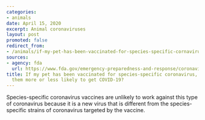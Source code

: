 ```yaml
---
categories:
- animals
date: April 15, 2020
excerpt: Animal coronaviruses
layout: post
promoted: false
redirect_from:
- /animals/if-my-pet-has-been-vaccinated-for-species-specific-cornavirus/
sources:
- agency: fda
  url: https://www.fda.gov/emergency-preparedness-and-response/coronavirus-disease-2019-covid-19/coronavirus-disease-2019-covid-19-frequently-asked-questions
title: If my pet has been vaccinated for species-specific coronavirus, does that make
  them more or less likely to get COVID-19?
---
```


Species-specific coronavirus vaccines are unlikely to work against this type of coronavirus because it is a new virus that is different from the species-specific strains of coronavirus targeted by the vaccine.